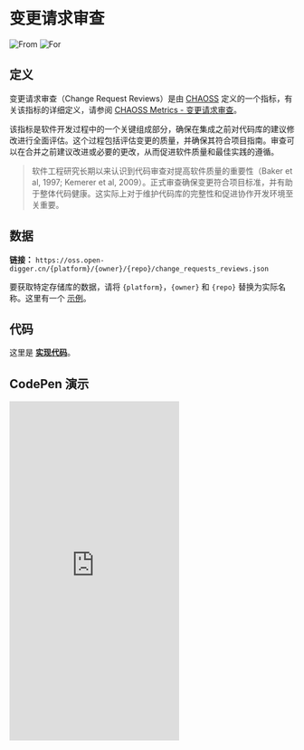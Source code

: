 # 变更请求审查

![From](https://img.shields.io/badge/来自-CHAOSS-blue) ![For](https://img.shields.io/badge/用于-仓库-blue)

## 定义

变更请求审查（Change Request Reviews）是由 [CHAOSS](https://chaoss.community) 定义的一个指标，有关该指标的详细定义，请参阅 [CHAOSS Metrics - 变更请求审查](https://chaoss.community/zh-CN/kb/metric-change-request-reviews/)。

该指标是软件开发过程中的一个关键组成部分，确保在集成之前对代码库的建议修改进行全面评估。这个过程包括评估变更的质量，并确保其符合项目指南。审查可以在合并之前建议改进或必要的更改，从而促进软件质量和最佳实践的遵循。

> 软件工程研究长期以来认识到代码审查对提高软件质量的重要性（Baker et al, 1997; Kemerer et al, 2009）。正式审查确保变更符合项目标准，并有助于整体代码健康。这实际上对于维护代码库的完整性和促进协作开发环境至关重要。

## 数据

**链接：** `https://oss.open-digger.cn/{platform}/{owner}/{repo}/change_requests_reviews.json`

要获取特定存储库的数据，请将 `{platform}`，`{owner}` 和 `{repo}` 替换为实际名称。这里有一个 [示例](https://oss.open-digger.cn/github/X-lab2017/open-digger/change_requests_reviews.json)。

## 代码

这里是 [**实现代码**](https://github.com/X-lab2017/open-digger/blob/master/src/metrics/chaoss.ts#L734)。

## CodePen 演示

<iframe height="600" scrolling="no" title="OpenDigger - [CHAOSS] Change Requests Reviews" src="https://codepen.io/frank-zsy/embed/bGjPGxw?default-tab=js%2Cresult&editable=true" frameborder="no" loading="lazy" allowtransparency="true" allowfullscreen="true">
  See the Pen <a href="https://codepen.io/frank-zsy/pen/bGjPGxw">
  OpenDigger - [CHAOSS] Change Requests Reviews</a> by Frank Zhao (<a href="https://codepen.io/frank-zsy">@frank-zsy</a>)
  on <a href="https://codepen.io">CodePen</a>.
</iframe>
